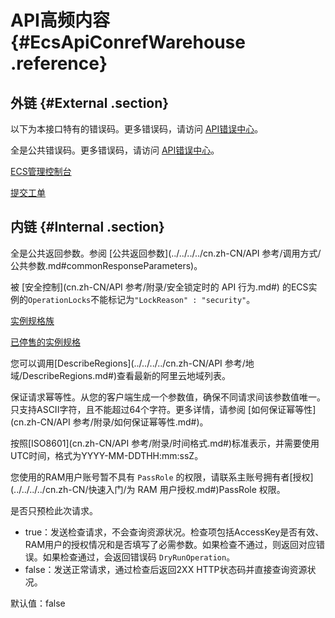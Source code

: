 # API高频内容 {#EcsApiConrefWarehouse .reference}

## 外链 {#External .section}

以下为本接口特有的错误码。更多错误码，请访问 [API错误中心](https://error-center.aliyun.com/status/product/Ecs)。

全是公共错误码。更多错误码，请访问 [API错误中心](https://error-center.aliyun.com/status/product/Ecs)。

[ECS管理控制台](https://ecs.console.aliyun.com/) 

[提交工单](https://selfservice.console.aliyun.com/ticket/createIndex.htm)

## 内链 {#Internal .section}

全是公共返回参数。参阅 [公共返回参数](../../../../cn.zh-CN/API 参考/调用方式/公共参数.md#commonResponseParameters)。

被 [安全控制](cn.zh-CN/API 参考/附录/安全锁定时的 API 行为.md#) 的ECS实例的`OperationLocks`不能标记为`"LockReason" : "security"`。

[实例规格族](../../../../cn.zh-CN/产品简介/实例规格族.md#)

[已停售的实例规格](https://help.aliyun.com/document_detail/55263.html)

您可以调用[DescribeRegions](../../../../cn.zh-CN/API 参考/地域/DescribeRegions.md#)查看最新的阿里云地域列表。

保证请求幂等性。从您的客户端生成一个参数值，确保不同请求间该参数值唯一。只支持ASCII字符，且不能超过64个字符。更多详情，请参阅 [如何保证幂等性](cn.zh-CN/API 参考/附录/如何保证幂等性.md#)。

按照[ISO8601](cn.zh-CN/API 参考/附录/时间格式.md#)标准表示，并需要使用UTC时间，格式为YYYY-MM-DDTHH:mm:ssZ。

您使用的RAM用户账号暂不具有 `PassRole` 的权限，请联系主账号拥有者[授权](../../../../cn.zh-CN/快速入门/为 RAM 用户授权.md#)PassRole 权限。

是否只预检此次请求。

-   true：发送检查请求，不会查询资源状况。检查项包括AccessKey是否有效、RAM用户的授权情况和是否填写了必需参数。如果检查不通过，则返回对应错误。如果检查通过，会返回错误码 `DryRunOperation`。
-   false：发送正常请求，通过检查后返回2XX HTTP状态码并直接查询资源状况。

默认值：false

